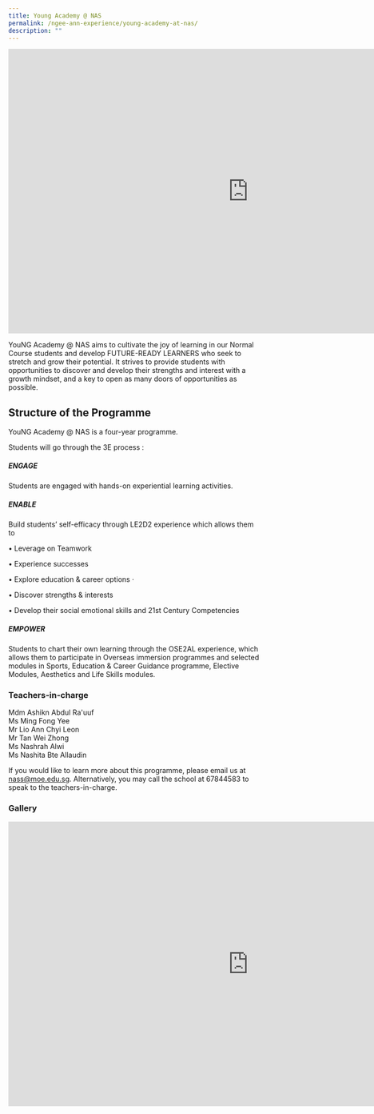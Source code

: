 ```yaml
---
title: Young Academy @ NAS
permalink: /ngee-ann-experience/young-academy-at-nas/
description: ""
---
```

<iframe allowfullscreen="true" height="569" width="960" frameborder="0" src="https://docs.google.com/presentation/d/1jS5uvzw2EZnBcee85Pe6SqagWXDYfSK-PPAc2ezQbfA/embed?start=true&amp;loop=true&amp;delayms=3000"></iframe>

YouNG Academy @ NAS aims to cultivate the joy of learning in our Normal Course students and develop FUTURE-READY LEARNERS who seek to stretch and grow their potential. It strives to provide students with opportunities to discover and develop their strengths and interest with a growth mindset, and a key to open as many doors of opportunities as possible.  

  

  

Structure of the Programme
--------------------------

  

YouNG Academy @ NAS is a four-year programme.

  

Students will go through the 3E process :

  

##### ENGAGE

Students are engaged with hands-on experiential learning activities.

  

##### ENABLE

Build students’ self-efficacy through LE2D2 experience which allows them to

• Leverage on Teamwork

• Experience successes

• Explore education &amp; career options ·&nbsp; &nbsp; &nbsp; &nbsp; &nbsp;

• Discover strengths &amp; interests

• Develop their social emotional skills and 21st Century Competencies

  

##### EMPOWER

Students to chart their own learning through the OSE2AL experience, which allows them to participate in Overseas immersion programmes and selected modules in Sports, Education &amp; Career Guidance programme, Elective Modules, Aesthetics and Life Skills modules.

### Teachers-in-charge
  
Mdm Ashikn Abdul Ra'uuf  <br>
Ms Ming Fong Yee  <br>
Mr Lio Ann Chyi Leon  <br>
Mr&nbsp;Tan Wei Zhong  <br>
Ms Nashrah Alwi  <br>
Ms&nbsp;Nashita Bte Allaudin  
  
If you would like to learn more about this programme, please email us at nass@moe.edu.sg. Alternatively, you may call the school at 67844583 to speak to the teachers-in-charge.

### Gallery

<iframe allowfullscreen="true" height="569" width="960" frameborder="0" src="https://docs.google.com/presentation/d/1RWs0UB6JX7SLamZb8qw1LDT5vAwOnx_gsjAYPtGPZJ0/embed?start=true&amp;loop=true&amp;delayms=3000"></iframe>